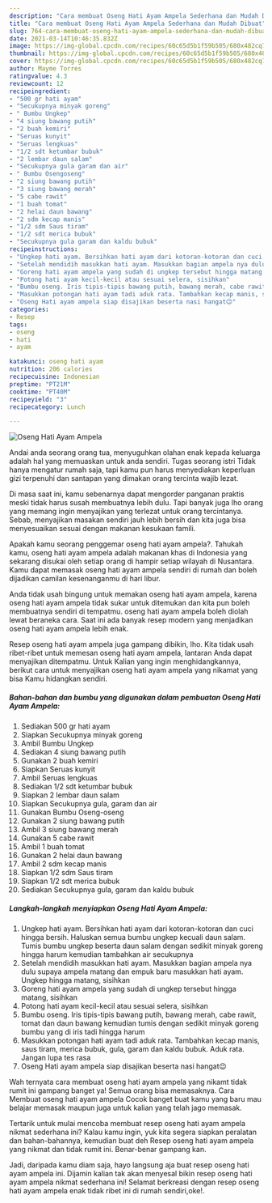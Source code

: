 ```yaml
---
description: "Cara membuat Oseng Hati Ayam Ampela Sederhana dan Mudah Dibuat"
title: "Cara membuat Oseng Hati Ayam Ampela Sederhana dan Mudah Dibuat"
slug: 764-cara-membuat-oseng-hati-ayam-ampela-sederhana-dan-mudah-dibuat
date: 2021-03-14T10:46:35.832Z
image: https://img-global.cpcdn.com/recipes/60c65d5b1f59b505/680x482cq70/oseng-hati-ayam-ampela-foto-resep-utama.jpg
thumbnail: https://img-global.cpcdn.com/recipes/60c65d5b1f59b505/680x482cq70/oseng-hati-ayam-ampela-foto-resep-utama.jpg
cover: https://img-global.cpcdn.com/recipes/60c65d5b1f59b505/680x482cq70/oseng-hati-ayam-ampela-foto-resep-utama.jpg
author: Mayme Torres
ratingvalue: 4.3
reviewcount: 12
recipeingredient:
- "500 gr hati ayam"
- "Secukupnya minyak goreng"
- " Bumbu Ungkep"
- "4 siung bawang putih"
- "2 buah kemiri"
- "Seruas kunyit"
- "Seruas lengkuas"
- "1/2 sdt ketumbar bubuk"
- "2 lembar daun salam"
- "Secukupnya gula garam dan air"
- " Bumbu Osengoseng"
- "2 siung bawang putih"
- "3 siung bawang merah"
- "5 cabe rawit"
- "1 buah tomat"
- "2 helai daun bawang"
- "2 sdm kecap manis"
- "1/2 sdm Saus tiram"
- "1/2 sdt merica bubuk"
- "Secukupnya gula garam dan kaldu bubuk"
recipeinstructions:
- "Ungkep hati ayam. Bersihkan hati ayam dari kotoran-kotoran dan cuci hingga bersih. Haluskan semua bumbu ungkep kecuali daun salam. Tumis bumbu ungkep beserta daun salam dengan sedikit minyak goreng hingga harum kemudian tambahkan air secukupnya"
- "Setelah mendidih masukkan hati ayam. Masukkan bagian ampela nya dulu supaya ampela matang dan empuk baru masukkan hati ayam. Ungkep hingga matang, sisihkan"
- "Goreng hati ayam ampela yang sudah di ungkep tersebut hingga matang, sisihkan"
- "Potong hati ayam kecil-kecil atau sesuai selera, sisihkan"
- "Bumbu oseng. Iris tipis-tipis bawang putih, bawang merah, cabe rawit, tomat dan daun bawang kemudian tumis dengan sedikit minyak goreng bumbu yang di iris tadi hingga harum"
- "Masukkan potongan hati ayam tadi aduk rata. Tambahkan kecap manis, saus tiram, merica bubuk, gula, garam dan kaldu bubuk. Aduk rata. Jangan lupa tes rasa"
- "Oseng Hati ayam ampela siap disajikan beserta nasi hangat😉"
categories:
- Resep
tags:
- oseng
- hati
- ayam

katakunci: oseng hati ayam 
nutrition: 206 calories
recipecuisine: Indonesian
preptime: "PT21M"
cooktime: "PT40M"
recipeyield: "3"
recipecategory: Lunch

---
```



![Oseng Hati Ayam Ampela](https://img-global.cpcdn.com/recipes/60c65d5b1f59b505/680x482cq70/oseng-hati-ayam-ampela-foto-resep-utama.jpg)

Andai anda seorang orang tua, menyuguhkan olahan enak kepada keluarga adalah hal yang memuaskan untuk anda sendiri. Tugas seorang istri Tidak hanya mengatur rumah saja, tapi kamu pun harus menyediakan keperluan gizi terpenuhi dan santapan yang dimakan orang tercinta wajib lezat.

Di masa  saat ini, kamu sebenarnya dapat mengorder panganan praktis meski tidak harus susah membuatnya lebih dulu. Tapi banyak juga lho orang yang memang ingin menyajikan yang terlezat untuk orang tercintanya. Sebab, menyajikan masakan sendiri jauh lebih bersih dan kita juga bisa menyesuaikan sesuai dengan makanan kesukaan famili. 



Apakah kamu seorang penggemar oseng hati ayam ampela?. Tahukah kamu, oseng hati ayam ampela adalah makanan khas di Indonesia yang sekarang disukai oleh setiap orang di hampir setiap wilayah di Nusantara. Kamu dapat memasak oseng hati ayam ampela sendiri di rumah dan boleh dijadikan camilan kesenanganmu di hari libur.

Anda tidak usah bingung untuk memakan oseng hati ayam ampela, karena oseng hati ayam ampela tidak sukar untuk ditemukan dan kita pun boleh membuatnya sendiri di tempatmu. oseng hati ayam ampela boleh diolah lewat beraneka cara. Saat ini ada banyak resep modern yang menjadikan oseng hati ayam ampela lebih enak.

Resep oseng hati ayam ampela juga gampang dibikin, lho. Kita tidak usah ribet-ribet untuk memesan oseng hati ayam ampela, lantaran Anda dapat menyajikan ditempatmu. Untuk Kalian yang ingin menghidangkannya, berikut cara untuk menyajikan oseng hati ayam ampela yang nikamat yang bisa Kamu hidangkan sendiri.

<!--inarticleads1-->

##### Bahan-bahan dan bumbu yang digunakan dalam pembuatan Oseng Hati Ayam Ampela:

1. Sediakan 500 gr hati ayam
1. Siapkan Secukupnya minyak goreng
1. Ambil  Bumbu Ungkep
1. Sediakan 4 siung bawang putih
1. Gunakan 2 buah kemiri
1. Siapkan Seruas kunyit
1. Ambil Seruas lengkuas
1. Sediakan 1/2 sdt ketumbar bubuk
1. Siapkan 2 lembar daun salam
1. Siapkan Secukupnya gula, garam dan air
1. Gunakan  Bumbu Oseng-oseng
1. Gunakan 2 siung bawang putih
1. Ambil 3 siung bawang merah
1. Gunakan 5 cabe rawit
1. Ambil 1 buah tomat
1. Gunakan 2 helai daun bawang
1. Ambil 2 sdm kecap manis
1. Siapkan 1/2 sdm Saus tiram
1. Siapkan 1/2 sdt merica bubuk
1. Sediakan Secukupnya gula, garam dan kaldu bubuk




<!--inarticleads2-->

##### Langkah-langkah menyiapkan Oseng Hati Ayam Ampela:

1. Ungkep hati ayam. Bersihkan hati ayam dari kotoran-kotoran dan cuci hingga bersih. Haluskan semua bumbu ungkep kecuali daun salam. Tumis bumbu ungkep beserta daun salam dengan sedikit minyak goreng hingga harum kemudian tambahkan air secukupnya
1. Setelah mendidih masukkan hati ayam. Masukkan bagian ampela nya dulu supaya ampela matang dan empuk baru masukkan hati ayam. Ungkep hingga matang, sisihkan
1. Goreng hati ayam ampela yang sudah di ungkep tersebut hingga matang, sisihkan
1. Potong hati ayam kecil-kecil atau sesuai selera, sisihkan
1. Bumbu oseng. Iris tipis-tipis bawang putih, bawang merah, cabe rawit, tomat dan daun bawang kemudian tumis dengan sedikit minyak goreng bumbu yang di iris tadi hingga harum
1. Masukkan potongan hati ayam tadi aduk rata. Tambahkan kecap manis, saus tiram, merica bubuk, gula, garam dan kaldu bubuk. Aduk rata. Jangan lupa tes rasa
1. Oseng Hati ayam ampela siap disajikan beserta nasi hangat😉




Wah ternyata cara membuat oseng hati ayam ampela yang nikamt tidak rumit ini gampang banget ya! Semua orang bisa memasaknya. Cara Membuat oseng hati ayam ampela Cocok banget buat kamu yang baru mau belajar memasak maupun juga untuk kalian yang telah jago memasak.

Tertarik untuk mulai mencoba membuat resep oseng hati ayam ampela nikmat sederhana ini? Kalau kamu ingin, yuk kita segera siapkan peralatan dan bahan-bahannya, kemudian buat deh Resep oseng hati ayam ampela yang nikmat dan tidak rumit ini. Benar-benar gampang kan. 

Jadi, daripada kamu diam saja, hayo langsung aja buat resep oseng hati ayam ampela ini. Dijamin kalian tak akan menyesal bikin resep oseng hati ayam ampela nikmat sederhana ini! Selamat berkreasi dengan resep oseng hati ayam ampela enak tidak ribet ini di rumah sendiri,oke!.

